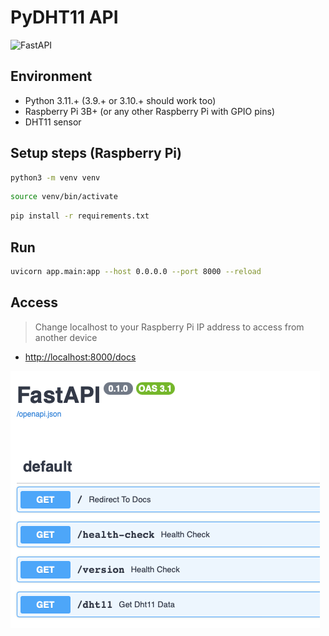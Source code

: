 # PyDHT11 API

![FastAPI](https://img.shields.io/badge/FastAPI-005571?style=for-the-badge&logo=fastapi)

## Environment

- Python 3.11.+ (3.9.+ or 3.10.+ should work too)
- Raspberry Pi 3B+ (or any other Raspberry Pi with GPIO pins)
- DHT11 sensor

## Setup steps (Raspberry Pi)


```bash
python3 -m venv venv
```

```bash
source venv/bin/activate
```

```bash
pip install -r requirements.txt
```

## Run

```bash
uvicorn app.main:app --host 0.0.0.0 --port 8000 --reload
```

## Access

> Change localhost to your Raspberry Pi IP address to access from another device

- [http://localhost:8000/docs](http://localhost:8000/docs)



![Routes Available](readme_files/api.png "Routes Available")